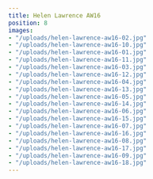 ```yaml
---
title: Helen Lawrence AW16
position: 8
images:
- "/uploads/helen-lawrence-aw16-02.jpg"
- "/uploads/helen-lawrence-aw16-10.jpg"
- "/uploads/helen-lawrence-aw16-01.jpg"
- "/uploads/helen-lawrence-aw16-11.jpg"
- "/uploads/helen-lawrence-aw16-03.jpg"
- "/uploads/helen-lawrence-aw16-12.jpg"
- "/uploads/helen-lawrence-aw16-04.jpg"
- "/uploads/helen-lawrence-aw16-13.jpg"
- "/uploads/helen-lawrence-aw16-05.jpg"
- "/uploads/helen-lawrence-aw16-14.jpg"
- "/uploads/helen-lawrence-aw16-06.jpg"
- "/uploads/helen-lawrence-aw16-15.jpg"
- "/uploads/helen-lawrence-aw16-07.jpg"
- "/uploads/helen-lawrence-aw16-16.jpg"
- "/uploads/helen-lawrence-aw16-08.jpg"
- "/uploads/helen-lawrence-aw16-17.jpg"
- "/uploads/helen-lawrence-aw16-09.jpg"
- "/uploads/helen-lawrence-aw16-18.jpg"
---
```



